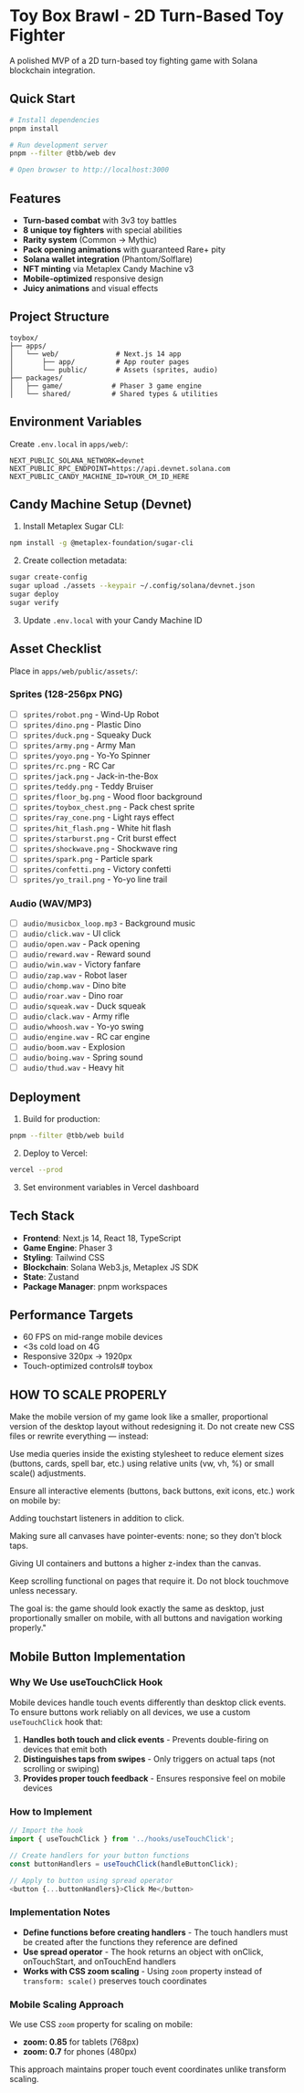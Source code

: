 # Toy Box Brawl - 2D Turn-Based Toy Fighter

A polished MVP of a 2D turn-based toy fighting game with Solana blockchain integration.

## Quick Start

```bash
# Install dependencies
pnpm install

# Run development server
pnpm --filter @tbb/web dev

# Open browser to http://localhost:3000
```

## Features

- **Turn-based combat** with 3v3 toy battles
- **8 unique toy fighters** with special abilities
- **Rarity system** (Common → Mythic)
- **Pack opening animations** with guaranteed Rare+ pity
- **Solana wallet integration** (Phantom/Solflare)
- **NFT minting** via Metaplex Candy Machine v3
- **Mobile-optimized** responsive design
- **Juicy animations** and visual effects

## Project Structure

```
toybox/
├── apps/
│   └── web/              # Next.js 14 app
│       ├── app/          # App router pages
│       └── public/       # Assets (sprites, audio)
├── packages/
│   ├── game/            # Phaser 3 game engine
│   └── shared/          # Shared types & utilities
```

## Environment Variables

Create `.env.local` in `apps/web/`:

```env
NEXT_PUBLIC_SOLANA_NETWORK=devnet
NEXT_PUBLIC_RPC_ENDPOINT=https://api.devnet.solana.com
NEXT_PUBLIC_CANDY_MACHINE_ID=YOUR_CM_ID_HERE
```

## Candy Machine Setup (Devnet)

1. Install Metaplex Sugar CLI:
```bash
npm install -g @metaplex-foundation/sugar-cli
```

2. Create collection metadata:
```bash
sugar create-config
sugar upload ./assets --keypair ~/.config/solana/devnet.json
sugar deploy
sugar verify
```

3. Update `.env.local` with your Candy Machine ID

## Asset Checklist

Place in `apps/web/public/assets/`:

### Sprites (128-256px PNG)
- [ ] `sprites/robot.png` - Wind-Up Robot
- [ ] `sprites/dino.png` - Plastic Dino  
- [ ] `sprites/duck.png` - Squeaky Duck
- [ ] `sprites/army.png` - Army Man
- [ ] `sprites/yoyo.png` - Yo-Yo Spinner
- [ ] `sprites/rc.png` - RC Car
- [ ] `sprites/jack.png` - Jack-in-the-Box
- [ ] `sprites/teddy.png` - Teddy Bruiser
- [ ] `sprites/floor_bg.png` - Wood floor background
- [ ] `sprites/toybox_chest.png` - Pack chest sprite
- [ ] `sprites/ray_cone.png` - Light rays effect
- [ ] `sprites/hit_flash.png` - White hit flash
- [ ] `sprites/starburst.png` - Crit burst effect
- [ ] `sprites/shockwave.png` - Shockwave ring
- [ ] `sprites/spark.png` - Particle spark
- [ ] `sprites/confetti.png` - Victory confetti
- [ ] `sprites/yo_trail.png` - Yo-yo line trail

### Audio (WAV/MP3)
- [ ] `audio/musicbox_loop.mp3` - Background music
- [ ] `audio/click.wav` - UI click
- [ ] `audio/open.wav` - Pack opening
- [ ] `audio/reward.wav` - Reward sound
- [ ] `audio/win.wav` - Victory fanfare
- [ ] `audio/zap.wav` - Robot laser
- [ ] `audio/chomp.wav` - Dino bite
- [ ] `audio/roar.wav` - Dino roar
- [ ] `audio/squeak.wav` - Duck squeak
- [ ] `audio/clack.wav` - Army rifle
- [ ] `audio/whoosh.wav` - Yo-yo swing
- [ ] `audio/engine.wav` - RC car engine
- [ ] `audio/boom.wav` - Explosion
- [ ] `audio/boing.wav` - Spring sound
- [ ] `audio/thud.wav` - Heavy hit

## Deployment

1. Build for production:
```bash
pnpm --filter @tbb/web build
```

2. Deploy to Vercel:
```bash
vercel --prod
```

3. Set environment variables in Vercel dashboard

## Tech Stack

- **Frontend**: Next.js 14, React 18, TypeScript
- **Game Engine**: Phaser 3
- **Styling**: Tailwind CSS
- **Blockchain**: Solana Web3.js, Metaplex JS SDK
- **State**: Zustand
- **Package Manager**: pnpm workspaces

## Performance Targets

- 60 FPS on mid-range mobile devices
- <3s cold load on 4G
- Responsive 320px → 1920px
- Touch-optimized controls#   t o y b o x 
 
 

## HOW TO SCALE PROPERLY
Make the mobile version of my game look like a smaller, proportional version of the desktop layout without redesigning it. Do not create new CSS files or rewrite everything — instead:

Use media queries inside the existing stylesheet to reduce element sizes (buttons, cards, spell bar, etc.) using relative units (vw, vh, %) or small scale() adjustments.

Ensure all interactive elements (buttons, back buttons, exit icons, etc.) work on mobile by:

Adding touchstart listeners in addition to click.

Making sure all canvases have pointer-events: none; so they don’t block taps.

Giving UI containers and buttons a higher z-index than the canvas.

Keep scrolling functional on pages that require it. Do not block touchmove unless necessary.

The goal is: the game should look exactly the same as desktop, just proportionally smaller on mobile, with all buttons and navigation working properly."

## Mobile Button Implementation

### Why We Use useTouchClick Hook
Mobile devices handle touch events differently than desktop click events. To ensure buttons work reliably on all devices, we use a custom `useTouchClick` hook that:

1. **Handles both touch and click events** - Prevents double-firing on devices that emit both
2. **Distinguishes taps from swipes** - Only triggers on actual taps (not scrolling or swiping)
3. **Provides proper touch feedback** - Ensures responsive feel on mobile devices

### How to Implement
```javascript
// Import the hook
import { useTouchClick } from '../hooks/useTouchClick';

// Create handlers for your button functions
const buttonHandlers = useTouchClick(handleButtonClick);

// Apply to button using spread operator
<button {...buttonHandlers}>Click Me</button>
```

### Implementation Notes
- **Define functions before creating handlers** - The touch handlers must be created after the functions they reference are defined
- **Use spread operator** - The hook returns an object with onClick, onTouchStart, and onTouchEnd handlers
- **Works with CSS zoom scaling** - Using `zoom` property instead of `transform: scale()` preserves touch coordinates

### Mobile Scaling Approach
We use CSS `zoom` property for scaling on mobile:
- **zoom: 0.85** for tablets (768px)
- **zoom: 0.7** for phones (480px)

This approach maintains proper touch event coordinates unlike transform scaling.